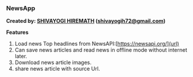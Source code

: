 ### NewsApp
 
**Created by: [SHIVAYOGI HIREMATH](https:linkedin.com/in/shivayogi-hiremath-45784594 "LinkedIn Profile")  (shivayogih72@gmail.com)**

**Features**

1) Load news Top headlines from NewsAPI:[https://newsapi.org/](url)
2) Can save news articles and read news in offline mode without internet later.
3) Download news article images.
4) share news article with source Url.



